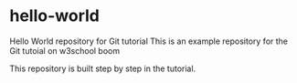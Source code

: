 # hello-world
Hello World repository for Git tutorial
This is an example repository for the Git tutoial on w3school boom

This repository is built step by step in the tutorial.
